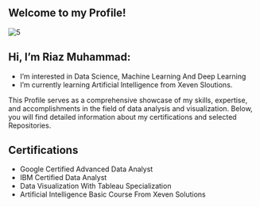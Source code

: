  ## Welcome to my Profile!
![5](https://github.com/RiazMuhamad/RiazMuhamad/assets/153116463/20396ba1-cdbe-42fa-9e3e-113fbaff8711)

 ##  Hi, I’m Riaz Muhammad:

-  I’m interested in Data Science, Machine Learning And Deep Learning
-  I’m currently learning Artificial Intelligence from Xeven Sloutions.



  This Profile serves as a comprehensive showcase of my skills, expertise, 
and accomplishments in the field of data analysis and visualization.
Below, you will find detailed information about my certifications and selected Repositories.




## Certifications

- Google Certified Advanced Data Analyst
- IBM Certified Data Analyst
- Data Visualization With Tableau Specialization
- Artificial Intelligence Basic Course From Xeven Solutions
